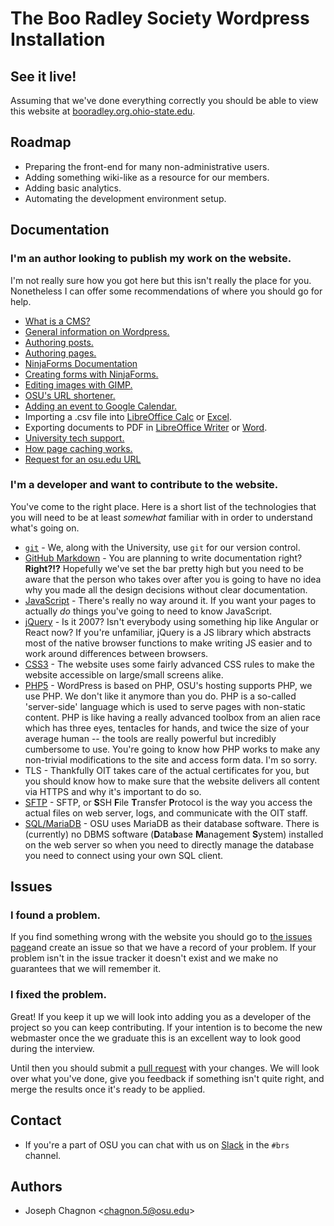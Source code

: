 # The Boo Radley Society Wordpress Installation

## See it live!

Assuming that we've done everything correctly you should be able to view this website at [booradley.org.ohio-state.edu](https://booradley.org.ohio-state.edu).

## Roadmap

* Preparing the front-end for many non-administrative users.
* Adding something wiki-like as a resource for our members.
* Adding basic analytics.
* Automating the development environment setup.

## Documentation

### I'm an author looking to publish my work on the website.

I'm not really sure how you got here but this isn't really the place for you. Nonetheless I can offer some recommendations of where you should go for help.

* [What is a CMS?](https://en.wikipedia.org/wiki/Content_management_system)
* [General information on Wordpress.](https://codex.wordpress.org/Getting_Started_with_WordPress)
* [Authoring posts.](https://codex.wordpress.org/Writing_Posts)
* [Authoring pages.](https://codex.wordpress.org/Pages)
* [NinjaForms Documentation](https://docs.ninjaforms.com)
* [Creating forms with NinjaForms.](https://docs.ninjaforms.com/customer/en/portal/articles/2045986-building-your-form)
* [Editing images with GIMP.](https://www.gimp.org/tutorials)
* [OSU's URL shortener.](https://go.osu.edu)
* [Adding an event to Google Calendar.](https://support.google.com/calendar/answer/72143?hl=en)
* Importing a .csv file into [LibreOffice Calc](https://help.libreoffice.org/Calc/Importing_and_Exporting_CSV_Files) or [Excel](https://support.office.com/en-us/article/Import-or-export-text-txt-or-csv-files-5250ac4c-663c-47ce-937b-339e391393ba).
* Exporting documents to PDF in [LibreOffice Writer](https://help.libreoffice.org/Common/Export_as_PDF) or [Word](https://support.office.com/en-us/article/Convert-a-document-to-PDF-F7F18DDA-5610-431B-9C76-E5DF21ECCCCF).
* [University tech support.](https://ocio.osu.edu/help)
* [How page caching works.](https://en.wikipedia.org/wiki/Web_cache)
* [Request for an osu.edu URL](https://www.osu.edu/newmedia/checklist.php)

### I'm a developer and want to contribute to the website.

You've come to the right place. Here is a short list of the technologies that you will need to be at least *somewhat* familiar with in order to understand what's going on.

* [`git`](https://git-scm.com/docs) - We, along with the University, use `git` for our version control.
* [GitHub Markdown](https://help.github.com/articles/basic-writing-and-formatting-syntax) - You are planning to write documentation right? **Right?!?** Hopefully we've set the bar pretty high but you need to be aware that the person who takes over after you is going to have no idea why you made all the design decisions without clear documentation.
* [JavaScript](https://developer.mozilla.org/en-US/docs/Web/JavaScript) - There's really no way around it. If you want your pages to actually *do* things you've going to need to know JavaScript.
* [jQuery](http://jquery.com) - Is it 2007? Isn't everybody using something hip like Angular or React now? If you're unfamiliar, jQuery is a JS library which abstracts most of the native browser functions to make writing JS easier and to work around differences between browsers.
* [CSS3](https://developer.mozilla.org/en-US/docs/Web/CSS/CSS3) - The website uses some fairly advanced CSS rules to make the website accessible on large/small screens alike.
* [PHP5](https://php.net) - WordPress is based on PHP, OSU's hosting supports PHP, we use PHP. We don't like it anymore than you do. PHP is a so-called 'server-side' language which is used to serve pages with non-static content. PHP is like having a really advanced toolbox from an alien race which has three eyes, tentacles for hands, and twice the size of your average human -- the tools are really powerful but incredibly cumbersome to use. You're going to know how PHP works to make any non-trivial modifications to the site and access form data. I'm so sorry.
* TLS - Thankfully OIT takes care of the actual certificates for you, but you should know how to make sure that the website delivers all content via HTTPS and why it's important to do so.
* [SFTP](https://www.freebsd.org/cgi/man.cgi?query=sftp) - SFTP, or **S**SH **F**ile **T**ransfer **P**rotocol is the way you access the actual files on web server, logs, and communicate with the OIT staff.
* [SQL/MariaDB](https://mariadb.org/learn/) - OSU uses MariaDB as their database software. There is (currently) no DBMS software (**D**ata**b**ase **M**anagement **S**ystem) installed on the web server so when you need to directly manage the database you need to connect using your own SQL client.

## Issues

### I found a problem.

If you find something wrong with the website you should go to [the issues page](https://github.com/BooRadleyOSU/brs-website/issues)and create an issue so that we have a record of your problem. If your problem isn't in the issue tracker it doesn't exist and we make no guarantees that we will remember it.

### I fixed the problem.

Great! If you keep it up we will look into adding you as a developer of the project so you can keep contributing. If your intention is to become the new webmaster once the we graduate this is an excellent way to look good during the interview.

Until then you should submit a [pull request](https://github.com/BooRadleyOSU/brs-website/pulls) with your changes. We will look over what you've done, give you feedback if something isn't quite right, and merge the results once it's ready to be applied.

## Contact

* If you're a part of OSU you can chat with us on [Slack](osu.slack.com) in the `#brs` channel.

## Authors
* Joseph Chagnon <[chagnon.5@osu.edu](mailto:chagnon.5@osu.edu)>
